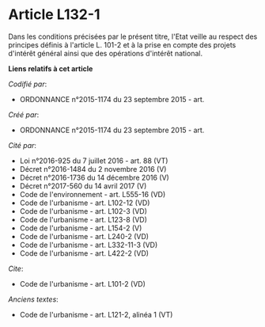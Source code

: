 # Article L132-1

Dans les conditions précisées par le présent titre, l'Etat veille au respect des principes définis à l'article L. 101-2 et à
la prise en compte des projets d'intérêt général ainsi que des opérations d'intérêt national.

**Liens relatifs à cet article**

_Codifié par_:

  - ORDONNANCE n°2015-1174 du 23 septembre 2015 - art.

_Créé par_:

  - ORDONNANCE n°2015-1174 du 23 septembre 2015 - art.

_Cité par_:

  - Loi n°2016-925 du 7 juillet 2016 - art. 88 (VT)
  - Décret n°2016-1484 du 2 novembre 2016 (V)
  - Décret n°2016-1736 du 14 décembre 2016 (V)
  - Décret n°2017-560 du 14 avril 2017 (V)
  - Code de l'environnement - art. L555-16 (VD)
  - Code de l'urbanisme - art. L102-12 (VD)
  - Code de l'urbanisme - art. L102-3 (VD)
  - Code de l'urbanisme - art. L123-8 (VD)
  - Code de l'urbanisme - art. L154-2 (V)
  - Code de l'urbanisme - art. L240-2 (VD)
  - Code de l'urbanisme - art. L332-11-3 (VD)
  - Code de l'urbanisme - art. L422-2 (VD)

_Cite_:

  - Code de l'urbanisme - art. L101-2 (VD)

_Anciens textes_:

  - Code de l'urbanisme - art. L121-2, alinéa 1 (VT)
